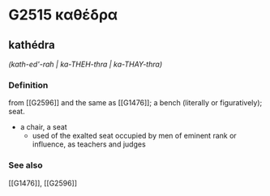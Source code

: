 # G2515 καθέδρα

## kathédra

_(kath-ed'-rah | ka-THEH-thra | ka-THAY-thra)_

### Definition

from [[G2596]] and the same as [[G1476]]; a bench (literally or figuratively); seat.

- a chair, a seat
  - used of the exalted seat occupied by men of eminent rank or influence, as teachers and judges

### See also

[[G1476]], [[G2596]]

